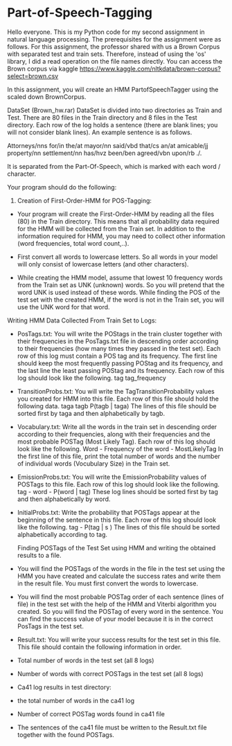 # Part-of-Speech-Tagging

Hello everyone. This is my Python code for my second assignment in natural language processing. The prerequisites for the assignment were as follows. For this assignment, the professor shared with us a Brown Corpus with separated test and train sets. Therefore, instead of using the 'os' library, I did a read operation on the file names directly. You can access the Brown corpus via kaggle https://www.kaggle.com/nltkdata/brown-corpus?select=brown.csv

In this assignment, you will create an HMM PartofSpeechTagger using the scaled down BrownCorpus.

DataSet (Brown_hw.rar)
DataSet is divided into two directories as Train and Test. There are 80 files in the Train directory and 8 files in the Test directory. Each row of the log holds a sentence (there are blank lines; you will not consider blank lines). An example sentence is as follows.

Attorneys/nns for/in the/at mayor/nn said/vbd that/cs an/at
amicable/jj property/nn settlement/nn has/hvz been/ben
agreed/vbn upon/rb ./.

It is separated from the Part-Of-Speech, which is marked with each word / character.

Your program should do the following:
1. Creation of First-Order-HMM for POS-Tagging:

- Your program will create the First-Order-HMM by reading all the files (80) in the Train directory. This means that all probability data required for the HMM will be collected from the Train set. In addition to the information required for HMM, you may need to collect other information (word frequencies, total word count,..).

- First convert all words to lowercase letters. So all words in your model will only consist of lowercase letters (and other characters).

- While creating the HMM model, assume that lowest 10 frequency words from the Train set as UNK (unknown) words. So you will pretend that the word UNK is used instead of these words. While finding the POS of the test set with the created HMM, if the word is not in the Train set, you will use the UNK word for that word.

Writing HMM Data Collected From Train Set to Logs:

- PosTags.txt: You will write the POStags in the train cluster together with their frequencies in the PosTags.txt file in descending order according to their frequencies (how     many times they passed in the test set). Each row of this log must contain a POS tag and its frequency. The first line should keep the most frequently passing POStag and its     frequency, and the last line the least passing POStag and its frequency. Each row of this log should look like the following.
  tag tag_frequency

- TransitionProbs.txt: You will write the TagTransitionProbability values you created for HMM into this file. Each row of this file should hold the following data.
  taga tagb P(tagb | taga)
  The lines of this file should be sorted first by taga and then alphabetically by tagb.

- Vocabulary.txt: Write all the words in the train set in descending order according to their frequencies, along with their frequencies and the most probable POSTag (Most Likely   Tag). Each row of this log should look like the following. 
  Word - Frequency of the word - MostLikelyTag
  In the first line of this file, print the total number of words and the number of individual words (Vocubulary Size) in the Train set.

- EmissionProbs.txt: You will write the EmissionProbability values of POSTags to this file. Each row of this log should look like the following.
  tag - word -  P(word | tag)
  These log lines should be sorted first by tag and then alphabetically by word.
  
- InitialProbs.txt: Write the probability that POSTags appear at the beginning of the sentence in this file. Each row of this log should look like the following.
  tag - P(tag | s )
  The lines of this file should be sorted alphabetically according to tag.
  
  Finding POSTags of the Test Set using HMM and writing the obtained results to a file.
  
- You will find the POSTags of the words in the file in the test set using the HMM you have created and calculate the success rates and write them in the result file. You must     first convert the words to lowercase.
  
- You will find the most probable POSTag order of each sentence (lines of file) in the test set with the help of the HMM and Viterbi algorithm you created. So you will find       the POSTag of every word in the sentence. You can find the success value of your model because it is in the correct PosTags in the test set.
  
- Result.txt: You will write your success results for the test set in this file. This file should contain the following information in order.

- Total number of words in the test set (all 8 logs)
- Number of words with correct POSTags in the test set (all 8 logs)
- Ca41 log results in test directory:
- the total number of words in the ca41 log
- Number of correct POSTag words found in ca41 file
- The sentences of the ca41 file must be written to the Result.txt file together with the found POSTags.
